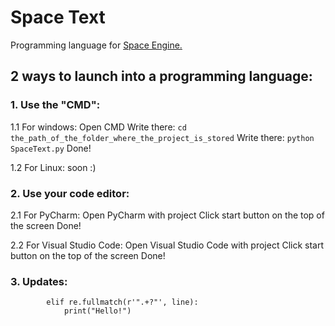 # Space Text
Programming language for [Space Engine.](https://github.com/Kom-Software/Space-Engine)
## 2 ways to launch into a programming language:
  ### 1. Use the "CMD":
  1.1 For windows:
      Open CMD
      Write there: ```cd the_path_of_the_folder_where_the_project_is_stored```
      Write there: ```python SpaceText.py```
      Done!

  1.2 For Linux:
    soon :)

  ### 2. Use your code editor:
  2.1 For PyCharm:
       Open PyCharm with project
       Click start button on the top of the screen
       Done!

  2.2 For Visual Studio Code:
      Open Visual Studio Code with project
      Click start button on the top of the screen
      Done!

### 3. Updates:
            elif re.fullmatch(r'".+?"', line):
                print("Hello!")
